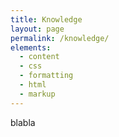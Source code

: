 ```yaml
---
title: Knowledge
layout: page
permalink: /knowledge/
elements:
  - content
  - css
  - formatting
  - html
  - markup  
---
```


blabla
